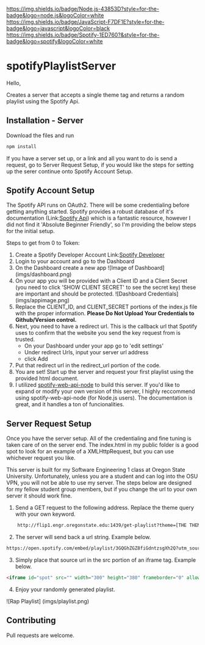 https://img.shields.io/badge/Node.js-43853D?style=for-the-badge&logo=node.js&logoColor=white
https://img.shields.io/badge/JavaScript-F7DF1E?style=for-the-badge&logo=javascript&logoColor=black
https://img.shields.io/badge/Spotify-1ED760?&style=for-the-badge&logo=spotify&logoColor=white

# spotifyPlaylistServer

Hello,

Creates a server that accepts a single theme tag and returns a random playlist using the Spotify Api.

## Installation - Server
Download the files and run

```bash
npm install
```

If you have a server set up, or a link and all you want to do is send a request, go to Server Request Setup, if you would like the steps for setting up the serer continue onto Spotify Account Setup.

## Spotify Account Setup
The Spotify API runs on OAuth2. There will be some credentialing before getting anything started. Spotify provides a robust database of it's documentation (Link:[Spotify Api](https://developer.spotify.com/documentation/web-api/)) which is a fantastic resource, however I did not find it 'Absolute Beginner Friendly', so I'm providing the below steps for the initial setup.

Steps to get from 0 to Token:
1. Create a Spotify Developer Account Link:[Spotify Developer](https://developer.spotify.com/dashboard/login)
2. Login to your account and go to the Dashboard
3. On the Dashboard create a new app
![Image of Dashboard]
(imgs/dashboard.png)
4. On your app you will be provided with a Client ID and a Client Secret (you need to click 'SHOW CLIENT SECRET' to see the secret key) these are important and should be protected.
![Dashboard Credentials]
(imgs/appimage.png)
5. Replace the CLIENT_ID, and CLIENT_SECRET portions of the index.js file with the proper information. **Please Do Not Upload Your Credentials to Github/Version control.** 
6. Next, you need to have a redirect url. This is the callback url that Spotify uses to confirm that the website you send the key request from is trusted.
    * On your Dashboard under your app go to 'edit settings'
    * Under redirect Urls, input your server url address
    * click Add
7. Put that redirect url in the redirect_url portion of the code.
8. You are set! Start up the server and request your first playlist using the provided html document.
9. I utilized [spotify-web-api-node](https://github.com/thelinmichael/spotify-web-api-node) to build this server. If you'd like to expand or modify your own version of this server, I highly reccommend using spotify-web-api-node (for Node.js users). The documentation is great, and it handles a ton of funcionalities.

## Server Request Setup
Once you have the server setup. All of the credentialing and fine tuning is taken care of on the server end. The index.html in my public folder is a good spot to look for an example of a XMLHttpRequest, but you can use whichever request you like.

This server is built for my Software Engineering 1 class at Oregon State University. Unfortunately, unless you are a student and can log into the OSU VPN, you will not be able to use my server. The steps below are designed for my fellow student group members, but if you change the url to your own server it should work fine.

1. Send a GET request to the following address. Replace the theme query with your own keyword.

```html
    http://flip1.engr.oregonstate.edu:1439/get-playlist?theme=[THE THEME YOU WANT E.G. 'WORKOUT']
```
2. The server will send back a url string. Example below.

```html
https://open.spotify.com/embed/playlist/3GQGhZGZ8fiGdntzsgXh2Q?utm_source=generator
```
3. Simply place that source url in the src portion of an iframe tag. Example below.

```html
<iframe id="spot" src="" width="300" height="380" frameborder="0" allowtransparency="true" allow="encrypted-media"></iframe>
```
4. Enjoy your randomly generated playlist.

![Rap Playlist]
(imgs/playlist.png)

## Contributing
Pull requests are welcome.